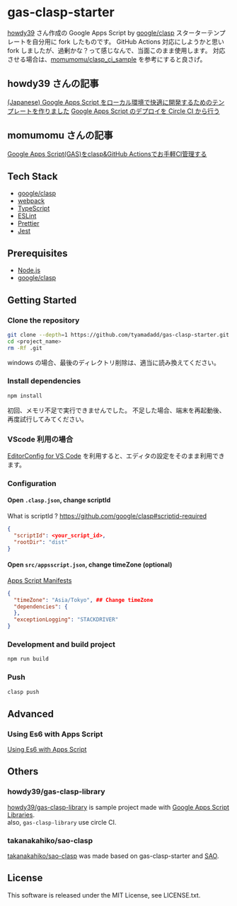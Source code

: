 # gas-clasp-starter

[howdy39](https://github.com/howdy39) さん作成の Google Apps Script by [google/clasp](https://github.com/google/clasp) スターターテンプレートを自分用に fork したものです。
GitHub Actions 対応にしようかと思い fork しましたが、過剰かな？って感じなんで、当面このまま使用します。
対応させる場合は、[momumomu/clasp_ci_sample](https://github.com/momumomu/clasp_ci_sample) を参考にすると良さげ。

## howdy39 さんの記事

[(Japanese) Google Apps Script をローカル環境で快適に開発するためのテンプレートを作りました](https://qiita.com/howdy39/items/0e799a9bfc1d3bccf6e5)
[Google Apps Script のデプロイを Circle CI から行う](https://qiita.com/howdy39/items/2c21251331e011d04512)

## momumomu さんの記事

[Google Apps Script(GAS)をclasp&GitHub Actionsでお手軽CI管理する](https://undersooon.hatenablog.com/entry/2019/12/25/200636)

## Tech Stack

- [google/clasp](https://github.com/google/clasp)
- [webpack](https://webpack.js.org/)
- [TypeScript](http://www.typescriptlang.org/)
- [ESLint](https://github.com/eslint/eslint)
- [Prettier](https://prettier.io/)
- [Jest](https://facebook.github.io/jest/)

## Prerequisites

- [Node.js](https://nodejs.org/)
- [google/clasp](https://github.com/google/clasp)

## Getting Started

### Clone the repository

```bash
git clone --depth=1 https://github.com/tyamadadd/gas-clasp-starter.git <project_name>
cd <project_name>
rm -Rf .git
```

windows の場合、最後のディレクトリ削除は、適当に読み換えてください。

### Install dependencies

```bash
npm install
```

初回、メモリ不足で実行できませんでした。
不足した場合、端末を再起動後、再度試行してみてください。

### VScode 利用の場合

[EditorConfig for VS Code](https://marketplace.visualstudio.com/items?itemName=EditorConfig.EditorConfig) を利用すると、エディタの設定をそのまま利用できます。

### Configuration

#### Open `.clasp.json`, change scriptId

What is scriptId ? <https://github.com/google/clasp#scriptid-required>

```json
{
  "scriptId": <your_script_id>,
  "rootDir": "dist"
}
```

#### Open `src/appsscript.json`, change timeZone (optional)

[Apps Script Manifests](https://developers.google.com/apps-script/concepts/manifests)

```json
{
  "timeZone": "Asia/Tokyo", ## Change timeZone
  "dependencies": {
  },
  "exceptionLogging": "STACKDRIVER"
}
```

### Development and build project

```bash
npm run build
```

### Push

```bash
clasp push
```

## Advanced

### Using Es6 with Apps Script

[Using Es6 with Apps Script](http://ramblings.mcpher.com/Home/excelquirks/gassnips/es6shim)

## Others

### howdy39/gas-clasp-library

[howdy39/gas-clasp-library](https://github.com/howdy39/gas-clasp-library) is sample project made with [Google Apps Script Libraries](https://developers.google.com/apps-script/guides/libraries).  
also, `gas-clasp-library` use circle CI.

### takanakahiko/sao-clasp

[takanakahiko/sao-clasp](https://github.com/takanakahiko/sao-clasp) was made based on gas-clasp-starter and [SAO](https://github.com/saojs/sao).

## License

This software is released under the MIT License, see LICENSE.txt.
